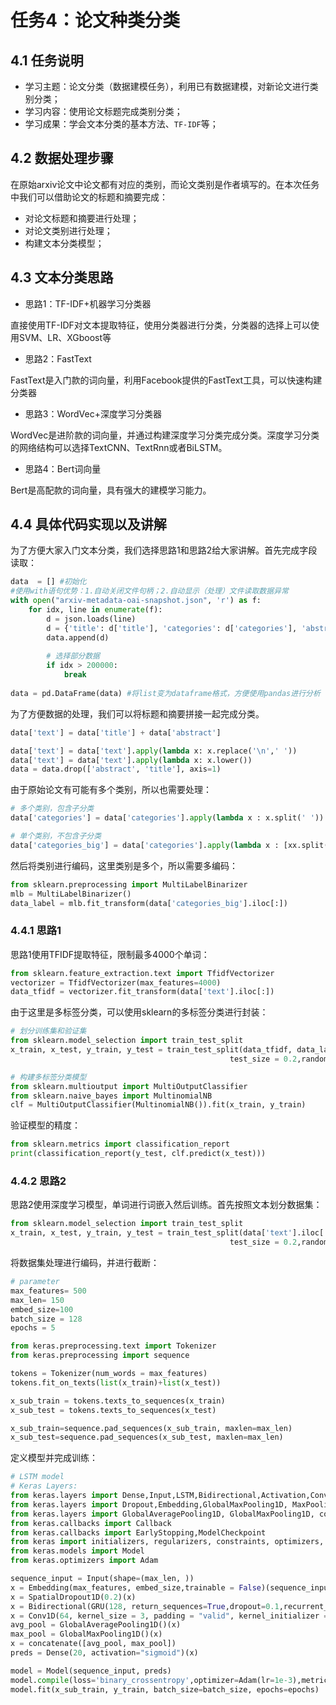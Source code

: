 # 任务4：论文种类分类

## 4.1 任务说明

- 学习主题：论文分类（数据建模任务），利用已有数据建模，对新论文进行类别分类；
- 学习内容：使用论文标题完成类别分类；
- 学习成果：学会文本分类的基本方法、`TF-IDF`等；

## 4.2 数据处理步骤

在原始arxiv论文中论文都有对应的类别，而论文类别是作者填写的。在本次任务中我们可以借助论文的标题和摘要完成：

- 对论文标题和摘要进行处理；
- 对论文类别进行处理；
- 构建文本分类模型；

## 4.3 文本分类思路

- 思路1：TF-IDF+机器学习分类器

直接使用TF-IDF对文本提取特征，使用分类器进行分类，分类器的选择上可以使用SVM、LR、XGboost等

- 思路2：FastText

FastText是入门款的词向量，利用Facebook提供的FastText工具，可以快速构建分类器

- 思路3：WordVec+深度学习分类器

WordVec是进阶款的词向量，并通过构建深度学习分类完成分类。深度学习分类的网络结构可以选择TextCNN、TextRnn或者BiLSTM。

- 思路4：Bert词向量

Bert是高配款的词向量，具有强大的建模学习能力。

## 4.4 具体代码实现以及讲解

为了方便大家入门文本分类，我们选择思路1和思路2给大家讲解。首先完成字段读取：

```python
data  = [] #初始化
#使用with语句优势：1.自动关闭文件句柄；2.自动显示（处理）文件读取数据异常
with open("arxiv-metadata-oai-snapshot.json", 'r') as f: 
    for idx, line in enumerate(f): 
        d = json.loads(line)
        d = {'title': d['title'], 'categories': d['categories'], 'abstract': d['abstract']}
        data.append(d)
        
        # 选择部分数据
        if idx > 200000:
            break
        
data = pd.DataFrame(data) #将list变为dataframe格式，方便使用pandas进行分析
```

为了方便数据的处理，我们可以将标题和摘要拼接一起完成分类。

```python
data['text'] = data['title'] + data['abstract']

data['text'] = data['text'].apply(lambda x: x.replace('\n',' '))
data['text'] = data['text'].apply(lambda x: x.lower())
data = data.drop(['abstract', 'title'], axis=1)
```

由于原始论文有可能有多个类别，所以也需要处理：

```python
# 多个类别，包含子分类
data['categories'] = data['categories'].apply(lambda x : x.split(' '))

# 单个类别，不包含子分类
data['categories_big'] = data['categories'].apply(lambda x : [xx.split('.')[0] for xx in x])
```

然后将类别进行编码，这里类别是多个，所以需要多编码：

```python
from sklearn.preprocessing import MultiLabelBinarizer
mlb = MultiLabelBinarizer()
data_label = mlb.fit_transform(data['categories_big'].iloc[:])
```

### 4.4.1 思路1

思路1使用TFIDF提取特征，限制最多4000个单词：

```python
from sklearn.feature_extraction.text import TfidfVectorizer
vectorizer = TfidfVectorizer(max_features=4000)
data_tfidf = vectorizer.fit_transform(data['text'].iloc[:])
```

由于这里是多标签分类，可以使用sklearn的多标签分类进行封装：

```python
# 划分训练集和验证集
from sklearn.model_selection import train_test_split
x_train, x_test, y_train, y_test = train_test_split(data_tfidf, data_label,
                                                 test_size = 0.2,random_state = 1)

# 构建多标签分类模型
from sklearn.multioutput import MultiOutputClassifier
from sklearn.naive_bayes import MultinomialNB
clf = MultiOutputClassifier(MultinomialNB()).fit(x_train, y_train)
```

验证模型的精度：

```python
from sklearn.metrics import classification_report
print(classification_report(y_test, clf.predict(x_test)))
```

### 4.4.2 思路2

思路2使用深度学习模型，单词进行词嵌入然后训练。首先按照文本划分数据集：

```python
from sklearn.model_selection import train_test_split
x_train, x_test, y_train, y_test = train_test_split(data['text'].iloc[:], data_label,
                                                 test_size = 0.2,random_state = 1)
```

将数据集处理进行编码，并进行截断：

```python
# parameter
max_features= 500
max_len= 150
embed_size=100
batch_size = 128
epochs = 5

from keras.preprocessing.text import Tokenizer
from keras.preprocessing import sequence

tokens = Tokenizer(num_words = max_features)
tokens.fit_on_texts(list(x_train)+list(x_test))

x_sub_train = tokens.texts_to_sequences(x_train)
x_sub_test = tokens.texts_to_sequences(x_test)

x_sub_train=sequence.pad_sequences(x_sub_train, maxlen=max_len)
x_sub_test=sequence.pad_sequences(x_sub_test, maxlen=max_len)
```

定义模型并完成训练：

```python
# LSTM model
# Keras Layers:
from keras.layers import Dense,Input,LSTM,Bidirectional,Activation,Conv1D,GRU
from keras.layers import Dropout,Embedding,GlobalMaxPooling1D, MaxPooling1D, Add, Flatten
from keras.layers import GlobalAveragePooling1D, GlobalMaxPooling1D, concatenate, SpatialDropout1D# Keras Callback Functions:
from keras.callbacks import Callback
from keras.callbacks import EarlyStopping,ModelCheckpoint
from keras import initializers, regularizers, constraints, optimizers, layers, callbacks
from keras.models import Model
from keras.optimizers import Adam

sequence_input = Input(shape=(max_len, ))
x = Embedding(max_features, embed_size,trainable = False)(sequence_input)
x = SpatialDropout1D(0.2)(x)
x = Bidirectional(GRU(128, return_sequences=True,dropout=0.1,recurrent_dropout=0.1))(x)
x = Conv1D(64, kernel_size = 3, padding = "valid", kernel_initializer = "glorot_uniform")(x)
avg_pool = GlobalAveragePooling1D()(x)
max_pool = GlobalMaxPooling1D()(x)
x = concatenate([avg_pool, max_pool]) 
preds = Dense(20, activation="sigmoid")(x)

model = Model(sequence_input, preds)
model.compile(loss='binary_crossentropy',optimizer=Adam(lr=1e-3),metrics=['accuracy'])
model.fit(x_sub_train, y_train, batch_size=batch_size, epochs=epochs)
```

